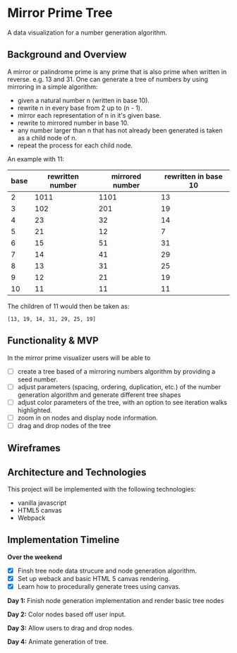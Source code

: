 # Mirror Prime Tree
A data visualization for a number generation algorithm.

## Background and Overview

A mirror or palindrome prime is any prime that is also prime when written in reverse. e.g. 13 and 31.  One can generate a tree of numbers by using mirroring in a simple algorithm: 

- given a natural number n (written in base 10).
- rewrite n in every base from 2 up to (n - 1).
- mirror each representation of n in it's given base.
- rewrite to mirrored number in base 10.
- any number larger than n that has not already been generated is taken as a child node of n.
- repeat the process for each child node.

An example with 11:

| base | rewritten number | mirrored number | rewritten in base 10 |
|------|------------------|-----------------|----------------------|
| 2 | 1011 | 1101 | 13 |
| 3 | 102 | 201 | 19 |
| 4 | 23 | 32 | 14 |
| 5 | 21 | 12 | 7 |
| 6 | 15 | 51 | 31 |
| 7 | 14 | 41 | 29 |
| 8 | 13 | 31 | 25 |
| 9 | 12 | 21 | 19 |
| 10 | 11 | 11 | 11 |

The children of 11 would then be taken as:
```
[13, 19, 14, 31, 29, 25, 19]
```
## Functionality & MVP

In the mirror prime visualizer users will be able to

- [ ] create a tree based of a mirroring numbers algorithm by providing a seed number.
- [ ] adjust parameters (spacing, ordering, duplication, etc.) of the number generation algorithm and generate different tree shapes
- [ ] adjust color parameters of the tree, with an option to see iteration walks highlighted.
- [ ] zoom in on nodes and display node information.
- [ ] drag and drop nodes of the tree

## Wireframes

## Architecture and Technologies

This project will be implemented with the following technologies:

- vanilla javascript
- HTML5 canvas
- Webpack

## Implementation Timeline

**Over the weekend**
- [x] Finsh tree node data strucure and node generation algorithm.
- [x] Set up weback and basic HTML 5 canvas rendering.
- [x] Learn how to procedurally generate trees using canvas.

**Day 1:** Finish node generation implementation and render basic tree nodes

**Day 2:** Color nodes based off user input.

**Day 3:** Allow users to drag and drop nodes.

**Day 4:** Animate generation of tree.